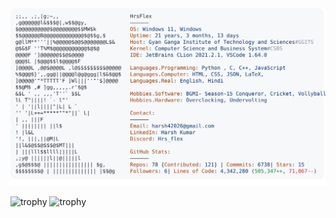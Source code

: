 <a href="https://github.com/HrsFlex/HrsFlex">
  <picture>
    <source media="(prefers-color-scheme: dark)" srcset="https://raw.githubusercontent.com/HrsFlex/HrsFlex/main/dark_mode.svg">
    <img alt="Andrew Grant's GitHub Profile README" src="https://raw.githubusercontent.com/HrsFlex/HrsFlex/main/light_mode.svg">
  </picture>
</a>




![trophy](https://github-profile-trophy.vercel.app/?username=ryo-ma)
![trophy](https://github-profile-trophy.vercel.app/?username=HrsFlex)
